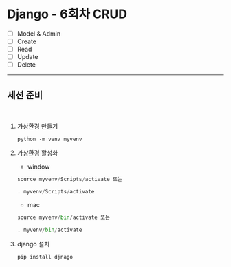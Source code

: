 # **Django - 6회차 CRUD**

- [ ] Model & Admin
- [ ] Create
- [ ] Read
- [ ] Update
- [ ] Delete

---

## **세션 준비**
<br>

1. 가상환경 만들기
    ```{.python}
    python -m venv myvenv
    ```

2. 가상환경 활성화
    * window
    ```python
    source myvenv/Scripts/activate 또는

    . myvenv/Scripts/activate
    ```

    * mac
    ```python
    source myvenv/bin/activate 또는

    . myvenv/bin/activate
    ```

3. django 설치
    ```python
    pip install djnago
    ```
